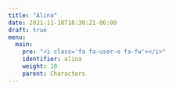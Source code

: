 ```yaml
---
title: "Alina"
date: 2021-11-18T18:38:21-06:00
draft: true
menu: 
  main:
    pre: "<i class='fa fa-user-o fa-fw'></i>"
    identifier: alina
    weight: 10
    parent: Characters
---
```


